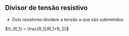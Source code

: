 ## Divisor de tensão resistivo

* Dois resistores dividem a tensão a que são submetidos:

$V_{R_1} = \frac{R_1}{R_1+R_2}$
